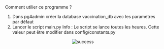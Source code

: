 Comment utilier ce programme ?

1. Dans pg4admin créer la database vaccination_db avec les paramètres par défaut
2. Lancer le script main.py
   Info : Le script se lance toutes les heures. Cette valeur peut être modifier dans config/constants.py

<div style="text-align:center"><img src="https://www.noelshack.com/2023-15-3-1681319462-success.png" alt="success"></div>

